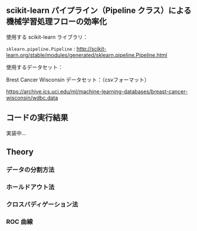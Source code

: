 ## scikit-learn パイプライン（Pipeline クラス）による機械学習処理フローの効率化

使用する scikit-learn ライブラリ：

`sklearn.pipeline.Pipeline` : http://scikit-learn.org/stable/modules/generated/sklearn.pipeline.Pipeline.html

使用するデータセット：

Brest Cancer Wisconsin データセット：（csvフォーマット）

https://archive.ics.uci.edu/ml/machine-learning-databases/breast-cancer-wisconsin/wdbc.data


## コードの実行結果

実装中...

## Theory

### データの分割方法

### ホールドアウト法

### クロスバディゲーション法

### ROC 曲線

